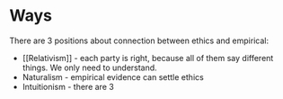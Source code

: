 # Ways

There are 3 positions about connection between ethics and empirical:
- [[Relativism]] - each party is right, because all of them say different things. We only need to understand.
- Naturalism - empirical evidence can settle ethics
- Intuitionism - there are 3 